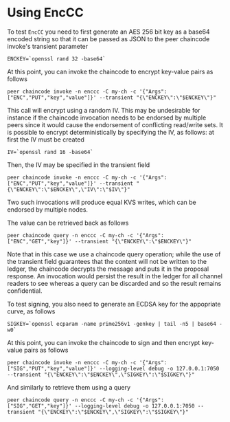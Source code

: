 # Using EncCC

To test `EncCC` you need to first generate an AES 256 bit key as a base64 
encoded string so that it can be passed as JSON to the peer chaincode 
invoke's transient parameter

```
ENCKEY=`openssl rand 32 -base64`
```

At this point, you can invoke the chaincode to encrypt key-value pairs as
follows

```
peer chaincode invoke -n enccc -C my-ch -c '{"Args":["ENC","PUT","key","value"]}' --transient "{\"ENCKEY\":\"$ENCKEY\"}"
```

This call will encrypt using a random IV. This may be undesirable for
instance if the chaincode invocation needs to be endorsed by multiple
peers since it would cause the endorsement of conflicting read/write sets.
It is possible to encrypt deterministically by specifying the IV, as
follows: at first the IV must be created

```
IV=`openssl rand 16 -base64`
```

Then, the IV may be specified in the transient field

```
peer chaincode invoke -n enccc -C my-ch -c '{"Args":["ENC","PUT","key","value"]}' --transient "{\"ENCKEY\":\"$ENCKEY\",\"IV\":\"$IV\"}"
```

Two such invocations will produce equal KVS writes, which can be endorsed by multiple nodes.

The value can be retrieved back as follows

```
peer chaincode query -n enccc -C my-ch -c '{"Args":["ENC","GET","key"]}' --transient "{\"ENCKEY\":\"$ENCKEY\"}"
```

Note that in this case we use a chaincode query operation; while the use of the
transient field guarantees that the content will not be written to the ledger,
the chaincode decrypts the message and puts it in the proposal response. An
invocation would persist the result in the ledger for all channel readers to
see whereas a query can be discarded and so the result remains confidential.

To test signing, you also need to generate an ECDSA key for the appopriate
curve, as follows

```
SIGKEY=`openssl ecparam -name prime256v1 -genkey | tail -n5 | base64 -w0`
```

At this point, you can invoke the chaincode to sign and then encrypt key-value
pairs as follows

```
peer chaincode invoke -n enccc -C my-ch -c '{"Args":["SIG","PUT","key","value"]}' --logging-level debug -o 127.0.0.1:7050 --transient "{\"ENCKEY\":\"$ENCKEY\",\"SIGKEY\":\"$SIGKEY\"}"
```

And similarly to retrieve them using a query

```
peer chaincode query -n enccc -C my-ch -c '{"Args":["SIG","GET","key"]}' --logging-level debug -o 127.0.0.1:7050 --transient "{\"ENCKEY\":\"$ENCKEY\",\"SIGKEY\":\"$SIGKEY\"}"
```
